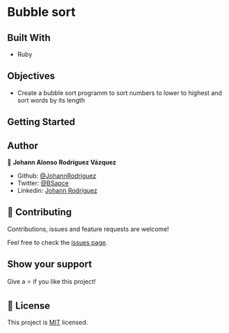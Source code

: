 # Bubble sort

## Built With

- Ruby

## Objectives

- Create a bubble sort programm to sort numbers to lower to highest and sort words by its length

## Getting Started

###

## Author

👤 **Johann Alonso Rodríguez Vázquez**

- Github: [@JohannRodriguez](https://github.com/JohannRodriguez)
- Twitter: [@BSapce](https://https://twitter.com/BSapce)
- Linkedin: [Johann Rodríguez](https://www.linkedin.com/in/johann-alonso-rodr%C3%ADguez-v%C3%A1zquez-25b07719a/)

## 🤝 Contributing

Contributions, issues and feature requests are welcome!

Feel free to check the [issues page](https://github.com/JohannRodriguez/Bubble-sort/issues).

## Show your support

Give a ⭐️ if you like this project!

## 📝 License

This project is [MIT](lic.url) licensed.
